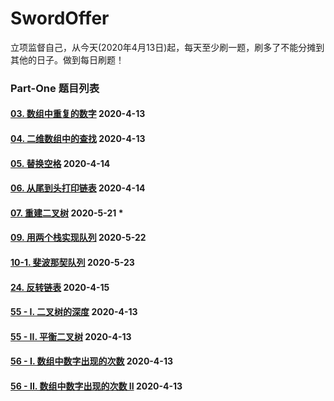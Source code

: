 # SwordOffer

立项监督自己，从今天(2020年4月13日)起，每天至少刷一题，刷多了不能分摊到其他的日子。做到每日刷题！

### Part-One 题目列表

####  [03. 数组中重复的数字](https://leetcode-cn.com/problems/shu-zu-zhong-zhong-fu-de-shu-zi-lcof/) 2020-4-13

#### [04. 二维数组中的查找](https://leetcode-cn.com/problems/er-wei-shu-zu-zhong-de-cha-zhao-lcof/) 2020-4-13

#### [05. 替换空格](https://leetcode-cn.com/problems/ti-huan-kong-ge-lcof/) 2020-4-14

#### [06. 从尾到头打印链表](https://leetcode-cn.com/problems/cong-wei-dao-tou-da-yin-lian-biao-lcof/) 2020-4-14

#### [07. 重建二叉树](https://leetcode-cn.com/problems/zhong-jian-er-cha-shu-lcof/) 2020-5-21  *

#### [09. 用两个栈实现队列](https://leetcode-cn.com/problems/yong-liang-ge-zhan-shi-xian-dui-lie-lcof/) 2020-5-22

#### [10-1. 斐波那契队列](https://leetcode-cn.com/problems/fei-bo-na-qi-shu-lie-lcof/) 2020-5-23

#### [24. 反转链表](https://leetcode-cn.com/problems/fan-zhuan-lian-biao-lcof/) 2020-4-15

#### [55 - I. 二叉树的深度](https://leetcode-cn.com/problems/er-cha-shu-de-shen-du-lcof/) 2020-4-13

#### [55 - II. 平衡二叉树](https://leetcode-cn.com/problems/ping-heng-er-cha-shu-lcof/) 2020-4-13

#### [56 - I. 数组中数字出现的次数](https://leetcode-cn.com/problems/shu-zu-zhong-shu-zi-chu-xian-de-ci-shu-lcof/) 2020-4-13

#### [56 - II. 数组中数字出现的次数 II](https://leetcode-cn.com/problems/shu-zu-zhong-shu-zi-chu-xian-de-ci-shu-ii-lcof/) 2020-4-13

